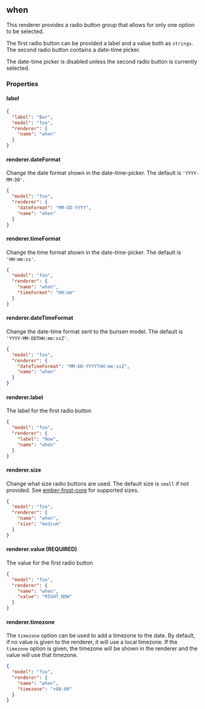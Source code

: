 ## when

This renderer provides a radio button group that allows for only one option to be selected.

The first radio button can be provided a label and a value both as `strings`. The second radio button contains a date-time picker.

The date-time picker is disabled unless the second radio button is currently selected.

### Properties

#### label
```json
{
  "label": "Bar",
  "model": "foo",
  "renderer": {
    "name": "when"
  }
}
```
#### renderer.dateFormat

Change the date format shown in the date-time-picker. The default is `'YYYY-MM-DD'`.

```json
{
  "model": "foo",
  "renderer": {
    "dateFormat": "MM-DD-YYYY",
    "name": "when"
  }
}
```

#### renderer.timeFormat

Change the time format shown in the date-time-picker. The default is `'HH:mm:ss'`.

```json
{
  "model": "foo",
  "renderer": {
    "name": "when",
    "timeFormat": "HH:mm"
  }
}
```

#### renderer.dateTimeFormat

Change the date-time format sent to the bunsen model. The default is `'YYYY-MM-DDTHH:mm:ssZ'`.

```json
{
  "model": "foo",
  "renderer": {
    "dateTimeFormat": "MM-DD-YYYYTHH:mm:ssZ",
    "name": "when"
  }
}
```

#### renderer.label

The label for the first radio button
```json
{
  "model": "foo",
  "renderer": {
    "label": "Now",
    "name": "when"
  }
}
```

#### renderer.size

Change what size radio buttons are used. The default size is `small` if not provided. See [ember-frost-core](http://ciena-frost.github.io/ember-frost-core/#/radio) for supported sizes.

```json
{
  "model": "foo",
  "renderer": {
    "name": "when",
    "size": "medium"
  }
}
```

#### renderer.value (**REQUIRED**)

The value for the first radio button
```json
{
  "model": "foo",
  "renderer": {
    "name": "when",
    "value": "RIGHT_NOW"
  }
}
```

#### renderer.timezone

The `timezone` option can be used to add a timezone to the date.
By default, if no value is given to the renderer, it will use a local timezone. If the
`timezone` option is given, the timezone will be shown in the renderer and the value will use
that timezone.

```json
{
  "model": "foo",
  "renderer": {
    "name": "when",
    "timezone": "+08:00"
  }
}
```
